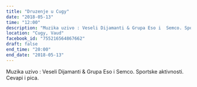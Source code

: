 ```yaml
---
title: "Druzenje u Cugy"
date: "2018-05-13"
time: "12:00"
description: "Muzika uzivo : Veseli Dijamanti & Grupa Eso i  Semco. Sportske aktivnosti. Cevapi i pica."
location: "Cugy, Vaud"
facebook_id: "755216564867662"
draft: false
end_time: "20:00"
end_date: "2018-05-13"
---
```


Muzika uzivo : Veseli Dijamanti & Grupa Eso i  Semco. Sportske aktivnosti. Cevapi i pica.